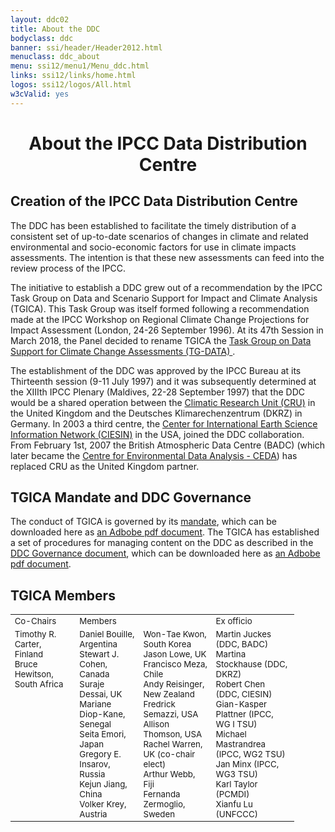 ```yaml
---
layout: ddc02
title: About the DDC
bodyclass: ddc
banner: ssi/header/Header2012.html
menuclass: ddc_about
menu: ssi12/menu1/Menu_ddc.html
links: ssi12/links/home.html
logos: ssi12/logos/All.html
w3cValid: yes
---
```

<div id="pagetitle">
  <h1 align="center">About the IPCC Data Distribution Centre</h1>
</div>
  <!-- End of Page Title Block -->

<div id="content">
  
  <p></p>
    
  <h2> Creation of the IPCC Data Distribution Centre</h2>
  
  <p>	The DDC has been established to facilitate the timely distribution of a consistent set of
  up-to-date scenarios of changes in climate and related environmental and socio-economic factors for
  use in climate impacts assessments. The intention is that these new assessments can feed into the
  review process of the IPCC.</p>
  
  <p>	The initiative to establish a DDC grew out of a recommendation by the
  IPCC Task Group on Data and Scenario Support for Impact and Climate Analysis (TGICA).
  This Task Group was itself formed following a recommendation made at the IPCC Workshop on
  Regional Climate Change Projections for Impact Assessment (London, 24-26 September 1996).
At its 47th Session in March 2018, the Panel decided to rename TGICA the
 <a href="https://www.ipcc.ch/task-group-on-data-and-scenario-support-for-impact-and-climate-analysis-tgica">
Task Group on Data Support for Climate Change Assessments (TG-DATA)
</a>.  </p>
  
  <p>	The establishment of the DDC was approved by the IPCC Bureau at its Thirteenth session
  (9-11 July 1997) and it was subsequently determined at the XIIIth IPCC Plenary (Maldives, 22-28
  September 1997) that the DDC would be a shared operation between the
  <a href="http://www.cru.uea.ac.uk" target="new">Climatic Research Unit (CRU)</a> in the
  United Kingdom and the Deutsches Klimarechenzentrum (DKRZ) in Germany. In 2003 a third centre,
  the <a href="http://www.ciesin.columbia.edu/" target="new">Center for International Earth Science
  Information Network (CIESIN)</a> in the USA, joined the DDC collaboration.
  From February 1st, 2007 the British Atmospheric Data Centre (BADC) (which later became the
<a href="http://ceda.ac.uk" target="new">Centre for Environmental Data Analysis - CEDA</a>)
  has replaced CRU as the United Kingdom partner.</p>
  
  <h2> TGICA Mandate and DDC Governance</h2>
  
  <p>The conduct of TGICA is governed by its
  <a href="/docs/TGICA_Mandate_031207.htm">mandate</a>, which
  can be downloaded here as <a href="/docs/TGICA_Mandate_031207.pdf">an Adbobe pdf document</a>.
  The TGICA has established a set of procedures for
  managing content on the DDC as described in the
  <a href="/docs/TGICA_DDC_Governance_2012feb08.html">DDC Governance document</a>, which
  can be downloaded here as <a href="/docs/TGICA_DDC_Governance_2012feb08.pdf">an Adbobe pdf document</a>.
  </p>
  
  <h2> TGICA Members</h2>
 
  <table align="center" style="width:90%;font-size:95%;">
  <tr>
  <td class="odd-table-column"> Co-Chairs </td>
  <td class="even-table-column">     Members </td>
  <td class="even-table-column">      </td>
  <td class="odd-table-column"> Ex officio  </td>
  </tr>
 <tr>
  <td class="odd-table-column" valign="top">
 Timothy R. Carter, Finland<br/>
 Bruce Hewitson, South Africa<br/>
  </td>
 <td class="even-table-column"> 
 Daniel Bouille, Argentina<br/>
 Stewart J. Cohen, Canada<br/>
 Suraje Dessai, UK<br/>
 Mariane Diop-Kane, Senegal<br/>
 Seita Emori, Japan<br/>
 Gregory E. Insarov, Russia<br/>
 Kejun Jiang, China<br/>
 Volker Krey, Austria<br/>
 </td>
 <td class="even-table-column"> 
 Won-Tae Kwon, South Korea<br/>
 Jason Lowe, UK<br/>
 Francisco Meza, Chile<br/>
 Andy Reisinger, New Zealand<br/>
 Fredrick Semazzi, USA<br/>
 Allison Thomson, USA<br/>
 Rachel Warren, UK (co-chair elect)<br/>
 Arthur Webb, Fiji<br/>
 Fernanda Zermoglio, Sweden</td>
 <td class="odd-table-column">
  Martin Juckes (DDC, BADC)  <br/>
  Martina Stockhause (DDC, DKRZ) <br/>
  Robert Chen (DDC, CIESIN) <br/>
Gian-Kasper Plattner (IPCC, WG I TSU)<br/>
 Michael Mastrandrea (IPCC, WG2 TSU)<br/>
 Jan Minx (IPCC, WG3 TSU)<br/>
 Karl Taylor (PCMDI)<br/> 
 Xianfu Lu (UNFCCC)</td></tr>
 </table>
 
  
  
</div>  
  
 
  
  <!-- end of center column -->
